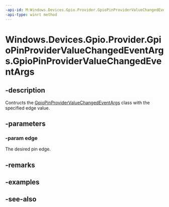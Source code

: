 ----api-id: M:Windows.Devices.Gpio.Provider.GpioPinProviderValueChangedEventArgs.#ctor(Windows.Devices.Gpio.Provider.ProviderGpioPinEdge)
-api-type: winrt method
---<!-- Method syntaxpublic GpioPinProviderValueChangedEventArgs(Windows.Devices.Gpio.Provider.ProviderGpioPinEdge edge)--># Windows.Devices.Gpio.Provider.GpioPinProviderValueChangedEventArgs.GpioPinProviderValueChangedEventArgs## -descriptionContructs the [GpioPinProviderValueChangedEventArgs](gpiopinprovidervaluechangedeventargs.md) class with the specified edge value.## -parameters### -param edgeThe desired pin edge.## -remarks## -examples## -see-also